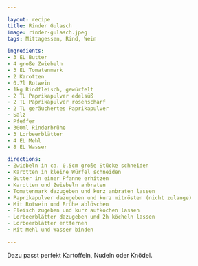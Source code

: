 ```yaml
---

layout: recipe
title: Rinder Gulasch
image: rinder-gulasch.jpeg
tags: Mittagessen, Rind, Wein

ingredients:
- 3 EL Butter
- 4 große Zwiebeln
- 3 EL Tomatenmark
- 2 Karotten
- 0.7l Rotwein
- 1kg Rindfleisch, gewürfelt
- 2 TL Paprikapulver edelsüß
- 2 TL Paprikapulver rosenscharf
- 2 TL geräuchertes Paprikapulver
- Salz
- Pfeffer
- 300ml Rinderbrühe
- 3 Lorbeerblätter
- 4 EL Mehl
- 8 EL Wasser

directions:
- Zwiebeln in ca. 0.5cm große Stücke schneiden
- Karotten in kleine Würfel schneiden
- Butter in einer Pfanne erhitzen
- Karotten und Zwiebeln anbraten
- Tomatenmark dazugeben und kurz anbraten lassen
- Paprikapulver dazugeben und kurz mitrösten (nicht zulange)
- Mit Rotwein und Brühe ablöschen
- Fleisch zugeben und kurz aufkochen lassen
- Lorbeerblätter dazugeben und 2h köcheln lassen
- Lorbeerblätter entfernen
- Mit Mehl und Wasser binden

---
```


Dazu passt perfekt Kartoffeln, Nudeln oder Knödel.
